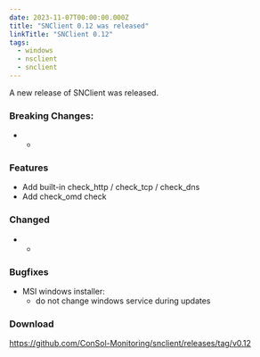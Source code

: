 ```yaml
---
date: 2023-11-07T00:00:00.000Z
title: "SNClient 0.12 was released"
linkTitle: "SNClient 0.12"
tags:
  - windows
  - nsclient
  - snclient
---
```

A new release of SNClient was released.
### Breaking Changes:
* -
### Features
* Add built-in check_http / check_tcp / check_dns
* Add check_omd check
### Changed
* -
### Bugfixes
* MSI windows installer:
  - do not change windows service during updates
### Download
<https://github.com/ConSol-Monitoring/snclient/releases/tag/v0.12>
